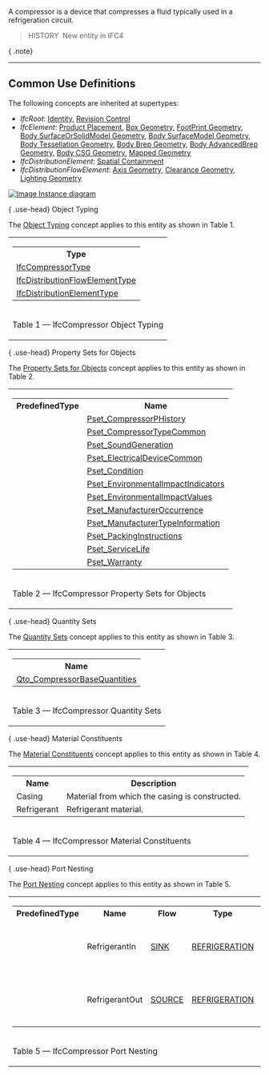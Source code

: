 ﻿A compressor is a device that compresses a fluid typically used in a refrigeration circuit.

> HISTORY&nbsp; New entity in IFC4

{ .note}
> 

___
## Common Use Definitions
The following concepts are inherited at supertypes:

* _IfcRoot_: [Identity](../../templates/identity.htm), [Revision Control](../../templates/revision-control.htm)
* _IfcElement_: [Product Placement](../../templates/product-placement.htm), [Box Geometry](../../templates/box-geometry.htm), [FootPrint Geometry](../../templates/footprint-geometry.htm), [Body SurfaceOrSolidModel Geometry](../../templates/body-surfaceorsolidmodel-geometry.htm), [Body SurfaceModel Geometry](../../templates/body-surfacemodel-geometry.htm), [Body Tessellation Geometry](../../templates/body-tessellation-geometry.htm), [Body Brep Geometry](../../templates/body-brep-geometry.htm), [Body AdvancedBrep Geometry](../../templates/body-advancedbrep-geometry.htm), [Body CSG Geometry](../../templates/body-csg-geometry.htm), [Mapped Geometry](../../templates/mapped-geometry.htm)
* _IfcDistributionElement_: [Spatial Containment](../../templates/spatial-containment.htm)
* _IfcDistributionFlowElement_: [Axis Geometry](../../templates/axis-geometry.htm), [Clearance Geometry](../../templates/clearance-geometry.htm), [Lighting Geometry](../../templates/lighting-geometry.htm)

[![Image](../../../img/diagram.png)&nbsp;Instance diagram](../../../annex/annex-d/common-use-definitions/ifccompressor.htm)

{ .use-head}
Object Typing

The [Object Typing](../../templates/object-typing.htm) concept applies to this entity as shown in Table 1.

<table>
<tr><td>
<table class="gridtable">
<tr><th><b>Type</b></th></tr>
<tr><td><a href="../../ifchvacdomain/lexical/ifccompressortype.htm">IfcCompressorType</a></td></tr>
<tr><td><a href="../../ifcsharedbldgserviceelements/lexical/ifcdistributionflowelementtype.htm">IfcDistributionFlowElementType</a></td></tr>
<tr><td><a href="../../ifcproductextension/lexical/ifcdistributionelementtype.htm">IfcDistributionElementType</a></td></tr>
</table>
</td></tr>
<tr><td><p class="table">Table 1 &mdash; IfcCompressor Object Typing</p></td></tr></table>

  
  
{ .use-head}
Property Sets for Objects

The [Property Sets for Objects](../../templates/property-sets-for-objects.htm) concept applies to this entity as shown in Table 2.

<table>
<tr><td>
<table class="gridtable">
<tr><th><b>PredefinedType</b></th><th><b>Name</b></th></tr>
<tr><td>&nbsp;</td><td><a href="../../psd/ifchvacdomain/Pset_CompressorPHistory.xml">Pset_CompressorPHistory</a></td></tr>
<tr><td>&nbsp;</td><td><a href="../../psd/ifchvacdomain/Pset_CompressorTypeCommon.xml">Pset_CompressorTypeCommon</a></td></tr>
<tr><td>&nbsp;</td><td><a href="../../psd/ifcsharedbldgserviceelements/Pset_SoundGeneration.xml">Pset_SoundGeneration</a></td></tr>
<tr><td>&nbsp;</td><td><a href="../../psd/ifcelectricaldomain/Pset_ElectricalDeviceCommon.xml">Pset_ElectricalDeviceCommon</a></td></tr>
<tr><td>&nbsp;</td><td><a href="../../psd/ifcsharedfacilitieselements/Pset_Condition.xml">Pset_Condition</a></td></tr>
<tr><td>&nbsp;</td><td><a href="../../psd/ifcproductextension/Pset_EnvironmentalImpactIndicators.xml">Pset_EnvironmentalImpactIndicators</a></td></tr>
<tr><td>&nbsp;</td><td><a href="../../psd/ifcproductextension/Pset_EnvironmentalImpactValues.xml">Pset_EnvironmentalImpactValues</a></td></tr>
<tr><td>&nbsp;</td><td><a href="../../psd/ifcsharedfacilitieselements/Pset_ManufacturerOccurrence.xml">Pset_ManufacturerOccurrence</a></td></tr>
<tr><td>&nbsp;</td><td><a href="../../psd/ifcsharedfacilitieselements/Pset_ManufacturerTypeInformation.xml">Pset_ManufacturerTypeInformation</a></td></tr>
<tr><td>&nbsp;</td><td><a href="../../psd/ifcsharedmgmtelements/Pset_PackingInstructions.xml">Pset_PackingInstructions</a></td></tr>
<tr><td>&nbsp;</td><td><a href="../../psd/ifcsharedfacilitieselements/Pset_ServiceLife.xml">Pset_ServiceLife</a></td></tr>
<tr><td>&nbsp;</td><td><a href="../../psd/ifcsharedfacilitieselements/Pset_Warranty.xml">Pset_Warranty</a></td></tr>
</table>
</td></tr>
<tr><td><p class="table">Table 2 &mdash; IfcCompressor Property Sets for Objects</p></td></tr></table>

  
  
{ .use-head}
Quantity Sets

The [Quantity Sets](../../templates/quantity-sets.htm) concept applies to this entity as shown in Table 3.

<table>
<tr><td>
<table class="gridtable">
<tr><th><b>Name</b></th></tr>
<tr><td><a href="../../qto/ifchvacdomain/Qto_CompressorBaseQuantities.xml">Qto_CompressorBaseQuantities</a></td></tr>
</table>
</td></tr>
<tr><td><p class="table">Table 3 &mdash; IfcCompressor Quantity Sets</p></td></tr></table>

  
  
{ .use-head}
Material Constituents

The [Material Constituents](../../templates/material-constituents.htm) concept applies to this entity as shown in Table 4.

<table>
<tr><td>
<table class="gridtable">
<tr><th><b>Name</b></th><th><b>Description</b></th></tr>
<tr><td>Casing</td><td>Material from which the casing is constructed.</td></tr>
<tr><td>Refrigerant</td><td>Refrigerant material.</td></tr>
</table>
</td></tr>
<tr><td><p class="table">Table 4 &mdash; IfcCompressor Material Constituents</p></td></tr></table>

  
  
{ .use-head}
Port Nesting

The [Port Nesting](../../templates/port-nesting.htm) concept applies to this entity as shown in Table 5.

<table>
<tr><td>
<table class="gridtable">
<tr><th><b>PredefinedType</b></th><th><b>Name</b></th><th><b>Flow</b></th><th><b>Type</b></th><th><b>Description</b></th></tr>
<tr><td>&nbsp;</td><td>RefrigerantIn</td><td><a href="../../ifcsharedbldgserviceelements/lexical/ifcflowdirectionenum.htm">SINK</a></td><td><a href="../../ifcsharedbldgserviceelements/lexical/ifcdistributionsystemenum.htm">REFRIGERATION</a></td><td>Uncompressed vapor refrigerant entering the compressor.</td></tr>
<tr><td>&nbsp;</td><td>RefrigerantOut</td><td><a href="../../ifcsharedbldgserviceelements/lexical/ifcflowdirectionenum.htm">SOURCE</a></td><td><a href="../../ifcsharedbldgserviceelements/lexical/ifcdistributionsystemenum.htm">REFRIGERATION</a></td><td>Compressed vapor refrigerant leaving the compressor.</td></tr>
</table>
</td></tr>
<tr><td><p class="table">Table 5 &mdash; IfcCompressor Port Nesting</p></td></tr></table>